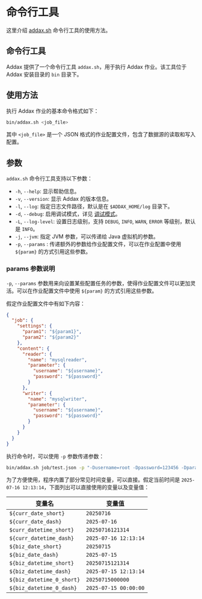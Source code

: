 # 命令行工具

这里介绍 [addax.sh](https://github.com/wgzhao/Addax/blob/master/bin/addax.sh) 命令行工具的使用方法。

## 命令行工具

Addax 提供了一个命令行工具 `addax.sh`，用于执行 Addax 作业。该工具位于 Addax 安装目录的 `bin` 目录下。

## 使用方法

执行 Addax 作业的基本命令格式如下：

```bash
bin/addax.sh <job_file>
```

其中 `<job_file>` 是一个 JSON 格式的作业配置文件，包含了数据源的读取和写入配置。

## 参数

`addax.sh` 命令行工具支持以下参数：

- `-h`, `--help`: 显示帮助信息。
- `-v`, `--version`: 显示 Addax 的版本信息。
- `-l`, `--log`: 指定日志文件路径，默认是在 `$ADDAX_HOME/log` 目录下。
- `-d`, `--debug`: 启用调试模式，详见 [调试模式](docs/debug.md)。
- `-L`, `--log-level`: 设置日志级别，支持 `DEBUG`, `INFO`, `WARN`, `ERROR` 等级别，默认是 `INFO`。
- `-j`, `--jvm`: 指定 JVM 参数，可以传递给 Java 虚拟机的参数。
- `-p`, `--params` : 传递额外的参数给作业配置文件，可以在作业配置中使用 `${param}` 的方式引用这些参数。

### params 参数说明

`-p`, `--params` 参数用来向设置某些配置任务的参数，使得作业配置文件可以更加灵活。可以在作业配置文件中使用 `${param}` 的方式引用这些参数。

假定作业配置文件中有如下内容：

```json
{
  "job": {
    "settings": {
      "param1": "${param1}",
      "param2": "${param2}"
    },
    "content": {
      "reader": {
        "name": "mysqlreader",
        "parameter": {
          "username": "${username}",
          "password": "${password}"
        }
      },
      "writer": {
        "name": "mysqlwriter",
        "parameter": {
          "username": "${username}",
          "password": "${password}"
        }
      }
    }
  }
}
```

执行命令时，可以使用 `-p` 参数传递参数：

```bash
bin/addax.sh job/test.json -p "-Dusername=root -Dpassword=123456 -Dparam1=value1 -Dparam2=value2"
```

为了方便使用，程序内置了部分常见时间变量，可以直接。假定当前时间是 `2025-07-16 12:13:14`，下面列出可以直接使用的变量以及变量值：

| 变量名                       | 变量值                   |
|---------------------------|-----------------------|
| `${curr_date_short}`      | `20250716`            |
| `${curr_date_dash}`       | `2025-07-16`          |
| `$curr_datetime_short}`   | `20250716121314`      |
| `${curr_datetime_dash}`   | `2025-07-16 12:13:14` |
| `${biz_date_short}`       | `20250715`            |
| `${biz_date_dash}`        | `2025-07-15`          |
| `${biz_datetime_short}`   | `20250715121314`      |
| `${biz_datetime_dash}`    | `2025-07-15 12:13:14` |
| `${biz_datetime_0_short}` | `20250715000000`      |
| `${biz_datetime_0_dash}`  | `2025-07-15 00:00:00` |

